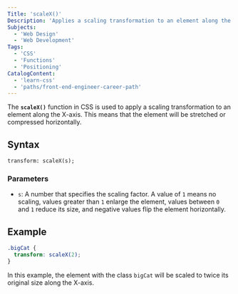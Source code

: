 ```yaml
---
Title: 'scaleX()'
Description: 'Applies a scaling transformation to an element along the X-axis.'
Subjects:
  - 'Web Design'
  - 'Web Development'
Tags:
  - 'CSS'
  - 'Functions'
  - 'Positioning'
CatalogContent:
  - 'learn-css'
  - 'paths/front-end-engineer-career-path'
---
```


The **`scaleX()`** function in CSS is used to apply a scaling transformation to an element along the X-axis. This means that the element will be stretched or compressed horizontally.

## Syntax

```pseudo
transform: scaleX(s);
```

### Parameters

- `s`: A number that specifies the scaling factor. A value of `1` means no scaling, values greater than `1` enlarge the element, values between `0` and `1` reduce its size, and negative values flip the element horizontally.

## Example

```css
.bigCat {
  transform: scaleX(2);
}
```

In this example, the element with the class `bigCat` will be scaled to twice its original size along the X-axis.
